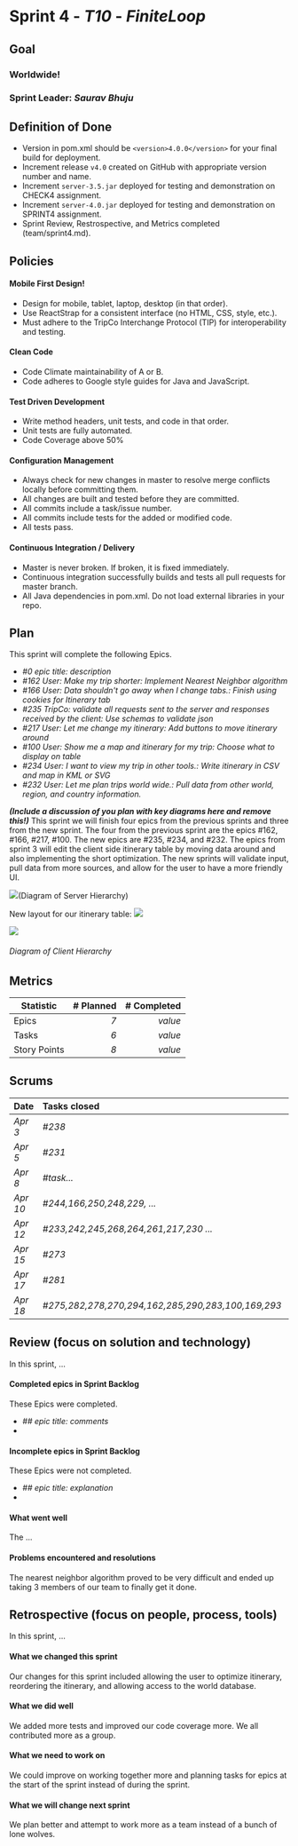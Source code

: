 # Sprint 4 - *T10* - *FiniteLoop*

## Goal

### Worldwide!
### Sprint Leader: *Saurav Bhuju*

## Definition of Done

* Version in pom.xml should be `<version>4.0.0</version>` for your final build for deployment.
* Increment release `v4.0` created on GitHub with appropriate version number and name.
* Increment `server-3.5.jar` deployed for testing and demonstration on CHECK4 assignment.
* Increment `server-4.0.jar` deployed for testing and demonstration on SPRINT4 assignment.
* Sprint Review, Restrospective, and Metrics completed (team/sprint4.md).


## Policies

#### Mobile First Design!
* Design for mobile, tablet, laptop, desktop (in that order).
* Use ReactStrap for a consistent interface (no HTML, CSS, style, etc.).
* Must adhere to the TripCo Interchange Protocol (TIP) for interoperability and testing.
#### Clean Code
* Code Climate maintainability of A or B.
* Code adheres to Google style guides for Java and JavaScript.
#### Test Driven Development
* Write method headers, unit tests, and code in that order.
* Unit tests are fully automated.
* Code Coverage above 50%
#### Configuration Management
* Always check for new changes in master to resolve merge conflicts locally before committing them.
* All changes are built and tested before they are committed.
* All commits include a task/issue number.
* All commits include tests for the added or modified code.
* All tests pass.
#### Continuous Integration / Delivery
* Master is never broken.  If broken, it is fixed immediately.
* Continuous integration successfully builds and tests all pull requests for master branch.
* All Java dependencies in pom.xml.  Do not load external libraries in your repo.


## Plan

This sprint will complete the following Epics.

* *#0 epic title: description*
* *#162 User: Make my trip shorter: Implement Nearest Neighbor algorithm*
* *#166 User: Data shouldn't go away when I change tabs.: Finish using cookies for Itinerary tab*
* *#235 TripCo: validate all requests sent to the server and responses received by the client: Use schemas to validate json*
* *#217 User: Let me change my itinerary: Add buttons to move itinerary around*
* *#100 User: Show me a map and itinerary for my trip: Choose what to display on table*
* *#234 User: I want to view my trip in other tools.: Write itinerary in CSV and map in KML or SVG*
* *#232 User: Let me plan trips world wide.: Pull data from other world, region, and country information.*

***(Include a discussion of you plan with key diagrams here and remove this!)***
This sprint we will finish four epics from the previous sprints and three from the new sprint. The four from the previous
sprint are the epics #162, #166, #217, #100. The new epics are #235, #234, and #232. The epics from sprint 3
will edit the client side itinerary table by moving data around and also implementing the short optimization.
The new sprints will validate input, pull data from more sources, and allow for the user to have a more 
friendly UI. 

![](images/ServerDiagram.jpeg)(Diagram of Server Hierarchy)

New layout for our itinerary table:
![](images/newItineraryTableLayout.jpeg)

![](images/clientDiagram.jpg)
###### *Diagram of Client Hierarchy*

## Metrics

| Statistic | # Planned | # Completed |
| --- | ---: | ---: |
| Epics | *7* | *value* |
| Tasks |  *6*   | *value* |
| Story Points |  *8*  | *value* |


## Scrums

| Date | Tasks closed  | Tasks in progress | Impediments |
| :--- | :--- | :--- | :--- |
| *Apr 3* | *#238* | *#233,166,229,231,238,162,169* | *none* |
| *Apr 5* | *#231* | *#230,162,169,233,166,229* | *none* |
| *Apr 8* | *#task...* | *#244,242,245,250,248,162,169,230,233,166,229* | *none* |
| *Apr 10* | *#244,166,250,248,229, ...* | *#264,217,235,162,169,230,233* | *none* |
| *Apr 12* | *#233,242,245,268,264,261,217,230 ...* | *#268,261,162,169,235* | *none* |
| *Apr 15* | *#273*  | *275,282,278,270,281,273,162,169,235* | *none*  |
| *Apr 17* | *#281* | *285,283,100,162,169,235,275,282,278,270* | *none*  |
| *Apr 18* | *#275,282,278,270,294,162,285,290,283,100,169,293* | *#290,293,235* | *none* |


## Review (focus on solution and technology)

In this sprint, ...

#### Completed epics in Sprint Backlog

These Epics were completed.

* *## epic title: comments*
*

#### Incomplete epics in Sprint Backlog

These Epics were not completed.

* *## epic title: explanation*
*

#### What went well

The ...


#### Problems encountered and resolutions

The nearest neighbor algorithm proved to be very difficult and ended up taking 3 members of our team to finally get it done. 


## Retrospective (focus on people, process, tools)

In this sprint, ...

#### What we changed this sprint

Our changes for this sprint included allowing the user to optimize itinerary, reordering the itinerary, and allowing access to the world database. 

#### What we did well

We added more tests and improved our code coverage more. We all contributed more as a group.

#### What we need to work on

We could improve on working together more and planning tasks for epics at the start of the sprint instead of during the sprint.

#### What we will change next sprint

We plan better and attempt to work more as a team instead of a bunch of lone wolves. 
